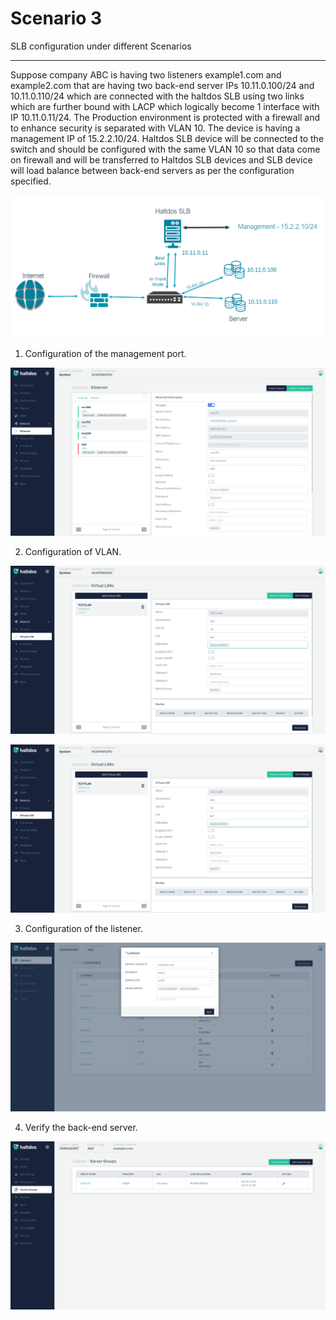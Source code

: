 # Scenario 3

SLB configuration under different Scenarios

---
Suppose company ABC is having two listeners example1.com and example2.com that are having two back-end server IPs 10.11.0.100/24 and 10.11.0.110/24 which are connected with the haltdos SLB using two links which are further bound with LACP  which logically become 1 interface with IP 10.11.0.11/24. The Production environment is protected with a firewall and to enhance security is separated with VLAN 10. The device is having a management IP of 15.2.2.10/24. Haltdos SLB device will be connected to the switch and should be configured with the same VLAN 10 so that data come on firewall and will be transferred to Haltdos SLB devices and SLB device will load balance between back-end servers as per the configuration specified.

![Diagram](/img/adc/scenarios/scenario3-1.png)

1. Configuration of the management port.

![Diagram](/img/adc/scenarios/v2/scenarios3_2.png)

2. Configuration of VLAN.

![Diagram](/img/adc/scenarios/v2/scenarios3_3.png)

![Diagram](/img/adc/scenarios/v2/scenarios3_4.png)
   
3. Configuration of the listener.
   
![Diagram](/img/adc/scenarios/v2/scenarios3_5.png)

4. Verify the back-end server.

![Diagram](/img/adc/scenarios/v2/scenarios3_6.png)






